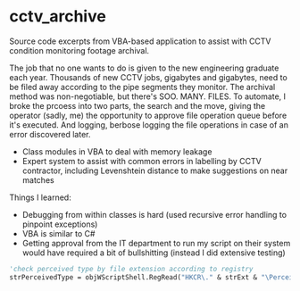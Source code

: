 # cctv_archive
Source code excerpts from VBA-based application to assist with CCTV condition monitoring footage archival. 

The job that no one wants to do is given to the new engineering graduate each year. Thousands of new CCTV jobs, gigabytes and gigabytes, need to be filed away according to the pipe segments they monitor. The archival method was non-negotiable, but there's SOO. MANY. FILES. To automate, I broke the prcoess into two parts, the search and the move, giving the operator (sadly, me) the opportunity to approve file operation queue before it's executed. And logging, berbose logging the file operations in case of an error discovered later.

- Class modules in VBA to deal with memory leakage
- Expert system to assist with common errors in labelling by CCTV contractor, including Levenshtein distance to make suggestions on near matches

Things I learned:
- Debugging from within classes is hard (used recursive error handling to pinpoint exceptions)
- VBA is similar to C#
- Getting approval from the IT department to run my script on their system would have required a bit of bullshitting (instead I did extensive testing)

```vb
'check perceived type by file extension according to registry
strPerceivedType = objWScriptShell.RegRead("HKCR\." & strExt & "\PerceivedType")
```
